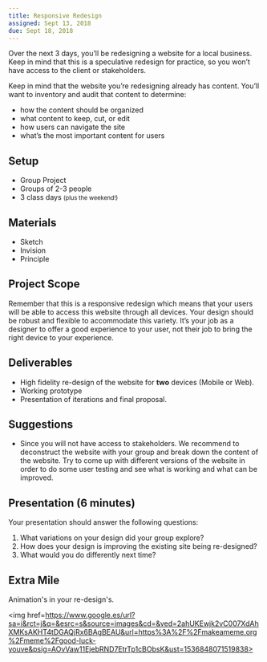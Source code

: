 ```yaml
---
title: Responsive Redesign
assigned: Sept 13, 2018
due: Sept 18, 2018
---
```


Over the next 3 days, you’ll be redesigning a website for a local business. Keep in mind that this is a speculative redesign for practice, so you won’t have access to the client or stakeholders. 

Keep in mind that the website you’re redesigning already has content. You’ll want to inventory and audit that content to determine:
- how the content should be organized
- what content to keep, cut, or edit
- how users can navigate the site
- what’s the most important content for users

## Setup

- Group Project
- Groups of 2-3 people 
- 3 class days <small>(plus the weekend!)</small>

## Materials 

- Sketch 
- Invision
- Principle 

## Project Scope 

Remember that this is a responsive redesign which means that your users will be able to access this website through all devices. Your design should be robust and flexible to accommodate this variety. It’s your job as a designer to offer a good experience to your user, not their job to bring the right device to your experience. 

## Deliverables 

- High fidelity re-design of the website for **two** devices (Mobile or Web). 
- Working prototype
- Presentation of iterations and final proposal.

## Suggestions
- Since you will not have access to stakeholders. We recommend to deconstruct the website with your group and break down the content of the website. Try to come up with different versions of the website in order to do some user testing and see what is working and what can be improved. 

## Presentation (6 minutes)

Your presentation should answer the following questions:

1. What variations on your design did your group explore?
2. How does your design is improving the existing site being re-designed?
3. What would you do differently next time?

## Extra Mile

Animation's in your re-design's. 

<img href=https://www.google.es/url?sa=i&rct=j&q=&esrc=s&source=images&cd=&ved=2ahUKEwjk2vC007XdAhXMKsAKHT4tDGAQjRx6BAgBEAU&url=https%3A%2F%2Fmakeameme.org%2Fmeme%2Fgood-luck-youve&psig=AOvVaw11EjebRND7EtrTp1cBObsK&ust=1536848071519838></img>
